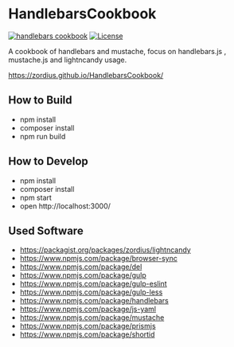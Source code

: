 HandlebarsCookbook
==================

[![handlebars cookbook](https://github.com/zordius/HandlebarsCookbook/actions/workflows/build.yml/badge.svg)](https://github.com/zordius/HandlebarsCookbook/actions/workflows/build.yml) [![License](https://img.shields.io/badge/license-MIT-green.svg)](LICENSE.txt)

A cookbook of handlebars and mustache, focus on handlebars.js , mustache.js and lightncandy usage.

https://zordius.github.io/HandlebarsCookbook/

How to Build
------------

* npm install
* composer install
* npm run build

How to Develop
--------------

* npm install
* composer install
* npm start
* open http://localhost:3000/

Used Software
-------------

* https://packagist.org/packages/zordius/lightncandy
* https://www.npmjs.com/package/browser-sync
* https://www.npmjs.com/package/del
* https://www.npmjs.com/package/gulp
* https://www.npmjs.com/package/gulp-eslint
* https://www.npmjs.com/package/gulp-less
* https://www.npmjs.com/package/handlebars
* https://www.npmjs.com/package/js-yaml
* https://www.npmjs.com/package/mustache
* https://www.npmjs.com/package/prismjs
* https://www.npmjs.com/package/shortid
